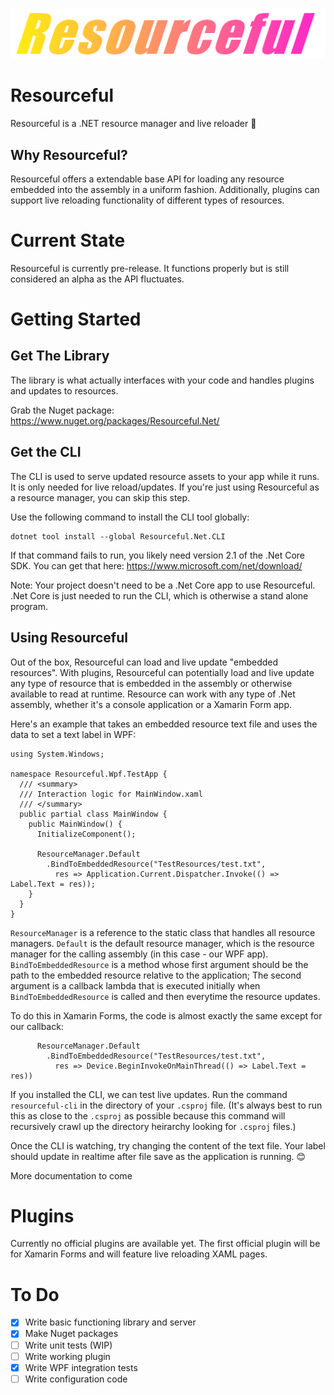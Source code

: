 <p align="center">
  <img width="1174" src="https://github.com/Resourceful-Dot-NET/Resourceful/raw/master/Media/Logo.png">
</p>

# Resourceful
Resourceful is a .NET resource manager and live reloader 🙂
## Why Resourceful?
Resourceful offers a extendable base API for loading any resource embedded into the assembly in a uniform fashion. Additionally, plugins can support live reloading functionality of different types of resources.

# Current State
Resourceful is currently pre-release. It functions properly but is still considered an alpha as the API fluctuates.

# Getting Started
## Get The Library
The library is what actually interfaces with your code and handles plugins and updates to resources.


Grab the Nuget package: https://www.nuget.org/packages/Resourceful.Net/
## Get the CLI
The CLI is used to serve updated resource assets to your app while it runs. It is only needed for live reload/updates. If you're just using Resourceful as a resource manager, you can skip this step.


Use the following command to install the CLI tool globally:
```
dotnet tool install --global Resourceful.Net.CLI
```
If that command fails to run, you likely need version 2.1 of the .Net Core SDK. You can get that here: https://www.microsoft.com/net/download/

Note: Your project doesn't need to be a .Net Core app to use Resourceful. .Net Core is just needed to run the CLI, which is otherwise a stand alone program.

## Using Resourceful

Out of the box, Resourceful can load and live update "embedded resources". With plugins, Resourceful can potentially load and live update any type of resource that is embedded in the assembly or otherwise available to read at runtime. Resource can work with any type of .Net assembly, whether it's a console application or a Xamarin Form app. 

Here's an example that takes an embedded resource text file and uses the data to set a text label in WPF:
```
using System.Windows;

namespace Resourceful.Wpf.TestApp {
  /// <summary>
  /// Interaction logic for MainWindow.xaml
  /// </summary>
  public partial class MainWindow {
    public MainWindow() {
      InitializeComponent();

      ResourceManager.Default
        .BindToEmbeddedResource("TestResources/test.txt",
          res => Application.Current.Dispatcher.Invoke(() => Label.Text = res));
    }
  }
}
```

`ResourceManager` is a reference to the static class that handles all resource managers. `Default` is the default resource manager, which is the resource manager for the calling assembly (in this case - our WPF app). `BindToEmbeddedResource` is a method whose first argument should be the path to the embedded resource relative to the application; The second argument is a callback lambda that is executed initially when `BindToEmbeddedResource` is called and then everytime the resource updates.

To do this in Xamarin Forms, the code is almost exactly the same except for our callback:

```
      ResourceManager.Default
        .BindToEmbeddedResource("TestResources/test.txt",
          res => Device.BeginInvokeOnMainThread(() => Label.Text = res))
```

If you installed the CLI, we can test live updates.
Run the command `resourceful-cli` in the directory of your `.csproj` file. (It's always best to run this as close to the `.csproj` as possible because this command will recursively crawl up the directory heirarchy looking for `.csproj` files.)


Once the CLI is watching, try changing  the content of the text file. Your label should update in realtime after file save as the application is running. 😊

More documentation to come 

# Plugins
Currently no official plugins are available yet. The first official plugin will be for Xamarin Forms and will feature live reloading XAML pages.

# To Do
- [x] Write basic functioning library and server
- [x] Make Nuget packages
- [ ] Write unit tests (WIP)
- [ ] Write working plugin
- [x] Write WPF integration tests
- [ ] Write configuration code
